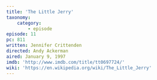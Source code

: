 ```yaml
---
title: 'The Little Jerry'
taxonomy:
    category:
        - episode
episode: 11
pc: 811
written: Jennifer Crittenden
directed: Andy Ackerman
aired: January 9, 1997
imdb: 'http://www.imdb.com/title/tt0697724/'
wiki: 'https://en.wikipedia.org/wiki/The_Little_Jerry'
---
```

